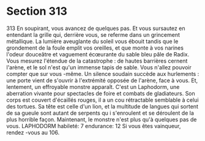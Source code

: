 # Section 313

313
En soupirant, vous avancez de quelques pas. Et vous sursautez
en entendant la grille qui, derrière vous, se referme dans un
grincement métallique. La lumière aveuglante du soleil vous
ébouit tandis que le grondement de la foule emplit vos oreilles, et
que monte à vos narines l'odeur douceâtre et vaguement
écœurante du sable bleu pâle de Radix. Vous mesurez l'étendue
de la catastrophe : de hautes barrières cernent l'arène, et le sol
n'est qu'un immense tapis de sable. Vous n'allez pouvoir compter
que sur vous -même. Un silence soudain succède aux hurlements
: une porte vient de s'ouvrir à l'extrémité opposée de l'arène, face
à vous. Et, lentement, un effroyable monstre apparaît. C'est  un
Laphodorm, une aberration vivante pour spectacles de foire et
combats de gladiateurs. Son corps est couvert d'écaillés rouges, il
a un cou rétractable semblable à celui des tortues. Sa tête est
celle d'un lion, et la multitude de langues qui sortent de  sa gueule
sont autant de serpents qu i s'enroulent et se déroulent de la plus
horrible façon. Maintenant, le monstre n'est plus qu'à quelques
pas de vous.
LAPHODORM  habileté:  7 endurance:  12 Si vous êtes
vainqueur, rendez -vous au 106.